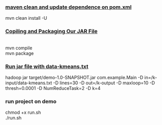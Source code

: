 ### [maven clean and update dependence on pom.xml](https://stackoverflow.com/questions/21239573/maven-dependency-update-on-commandline)
mvn clean install -U

### [Copiling and Packaging Our JAR File](https://www.sohamkamani.com/java/cli-app-with-maven/)
\
mvn compile
\
mvn package

### [Run jar file with data-kmeans.txt](https://thaodac.github.io/tlu_bigdata/hadoop/2022/05/03/MapReduce-Kmeans.html)

hadoop jar target/demo-1.0-SNAPSHOT.jar com.example.Main -D in=/k-input/data-kmeans.txt -D lines=30 -D out=/k-output -D maxloop=10 -D thresh=0.0001 -D NumReduceTask=2 -D k=4

### run project on demo 
chmod +x run.sh 
\
./run.sh

